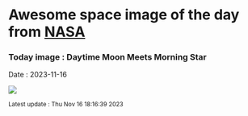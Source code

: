 
# Awesome space image of the day from [NASA](https://api.nasa.gov/)

### Today image : Daytime Moon Meets Morning Star
Date : 2023-11-16

![](https://apod.nasa.gov/apod/image/2311/Katarzyna20_1024.jpg)

<small>Latest update : Thu Nov 16 18:16:39 2023</small>
        